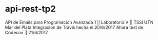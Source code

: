 # api-rest-tp2
API de Emails para Programacion Avanzada 1 || Laboratorio V || TSSI UTN Mar del Plata
Integracion de Travis hecha el 20/6/2017
Ahora test de Codecov || 21/6/2017